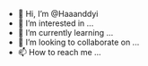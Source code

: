 - 👋 Hi, I’m @Haaanddyi
- 👀 I’m interested in ...
- 🌱 I’m currently learning ...
- 💞️ I’m looking to collaborate on ...
- 📫 How to reach me ...

<!---
Haaanddyi/Haaanddyi is a ✨ special ✨ repository because its `README.md` (this file) appears on your GitHub profile.
You can click the Preview link to take a look at your changes.
--->
